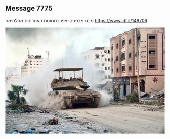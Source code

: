 ## Message 7775

מבט מבפנים:
צפו בתמונות האחרונות מהלחימה
https://www.idf.il/148706

![Photo](7775/7775_photo.jpg)
